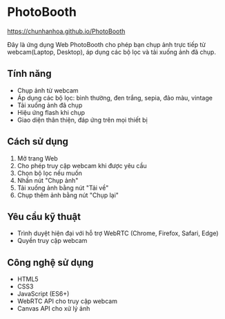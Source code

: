 # PhotoBooth

https://chunhanhoa.github.io/PhotoBooth

Đây là ứng dụng Web PhotoBooth cho phép bạn chụp ảnh trực tiếp từ webcam(Laptop, Desktop), áp dụng các bộ lọc và tải xuống ảnh đã chụp.

## Tính năng

- Chụp ảnh từ webcam
- Áp dụng các bộ lọc: bình thường, đen trắng, sepia, đảo màu, vintage
- Tải xuống ảnh đã chụp
- Hiệu ứng flash khi chụp
- Giao diện thân thiện, đáp ứng trên mọi thiết bị

## Cách sử dụng

1. Mở trang Web
2. Cho phép truy cập webcam khi được yêu cầu
3. Chọn bộ lọc nếu muốn
4. Nhấn nút "Chụp ảnh"
5. Tải xuống ảnh bằng nút "Tải về"
6. Chụp thêm ảnh bằng nút "Chụp lại"

## Yêu cầu kỹ thuật

- Trình duyệt hiện đại với hỗ trợ WebRTC (Chrome, Firefox, Safari, Edge)
- Quyền truy cập webcam

## Công nghệ sử dụng

- HTML5
- CSS3
- JavaScript (ES6+)
- WebRTC API cho truy cập webcam
- Canvas API cho xử lý ảnh
